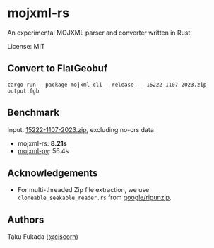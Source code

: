 # mojxml-rs

An experimental MOJXML parser and converter written in Rust.

License: MIT

## Convert to FlatGeobuf

```
cargo run --package mojxml-cli --release -- 15222-1107-2023.zip output.fgb
```

## Benchmark

Input: [15222-1107-2023.zip](https://www.geospatial.jp/ckan/dataset/houmusyouchizu-2024-1-824), excluding no-crs data

- mojxml-rs: **8.21s**
- [mojxml-py](https://github.com/MIERUNE/mojxml-py): 56.4s

## Acknowledgements

- For multi-threaded Zip file extraction, we use `cloneable_seekable_reader.rs` from [google/ripunzip](https://github.com/google/ripunzip).

## Authors

Taku Fukada ([@ciscorn](https://github.com/ciscorn))
